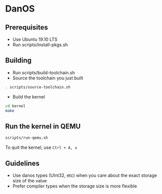 # DanOS

## Prerequisites

- Use Ubuntu 19.10 LTS
- Run scripts/install-pkgs.sh

## Building

- Run scripts/build-toolchain.sh
- Source the toolchain you just built

```bash
. scripts/source-toolchain.sh
```

- Build the kernel

```bash
cd kernel
make
```

## Run the kernel in QEMU

```bash
scripts/run-qemu.sh
```

To quit the kernel, use `Ctrl + A, x`

## Guidelines

* Use danos types (UInt32, etc) when you care about the exact storage size of the value
* Prefer compiler types when the storage size is more flexible